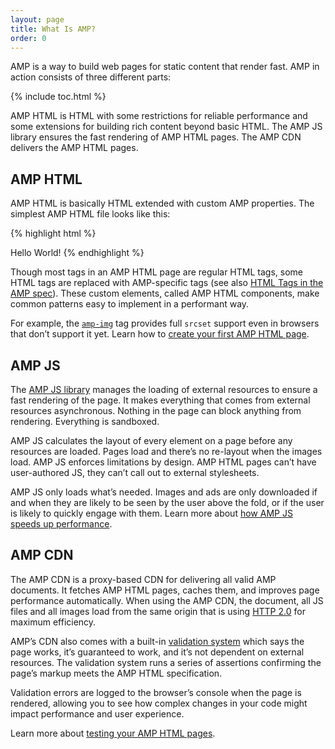 ```yaml
---
layout: page
title: What Is AMP?
order: 0
---
```

AMP is a way to build web pages for static content that render fast.
AMP in action consists of three different parts:

{% include toc.html %}

AMP HTML is HTML with some restrictions for reliable performance
and some extensions for building rich content beyond basic HTML.
The AMP JS library ensures the fast rendering of AMP HTML pages.
The AMP CDN delivers the AMP HTML pages.

<amp-youtube
    data-videoid="SOx1XfOjJPI"
    layout="responsive"
    width="480" height="270">
</amp-youtube>

## AMP HTML

AMP HTML is basically HTML extended with custom AMP properties.
The simplest AMP HTML file looks like this:

{% highlight html %}
<!doctype html>
<html ⚡>
 <head>
   <meta charset="utf-8">
   <link rel="canonical" href="hello-world.html" >
   <meta name="viewport" content="width=device-width,minimum-scale=1,initial-scale=1">
   <style>body {opacity: 0}</style><noscript><style>body {opacity: 1}</style></noscript>
   <script async src="https://cdn.ampproject.org/v0.js"></script>
 </head>
 <body>Hello World!</body>
</html>
{% endhighlight %}

Though most tags in an AMP HTML page are regular HTML tags,
some HTML tags are replaced with AMP-specific tags (see also
[HTML Tags in the AMP spec](https://github.com/ampproject/amphtml/blob/master/spec/amp-html-format.md)).
These custom elements, called AMP HTML components,
make common patterns easy to implement in a performant way.

For example, the [`amp-img`](/docs/reference/amp-img.html) tag
provides full `srcset` support even in browsers that don’t support it yet.
Learn how to [create your first AMP HTML page](/docs/get_started/create/basic_markup.html).

## AMP JS

The [AMP JS library](https://github.com/ampproject/amphtml/tree/master/src)
manages the loading of external resources to ensure a fast rendering of the page.
It makes everything that comes from external resources asynchronous.
Nothing in the page can block anything from rendering.
Everything is sandboxed.

AMP JS calculates the layout of every element on a page
before any resources are loaded.
Pages load and there’s no re-layout when the images load.
AMP JS enforces limitations by design.
AMP HTML pages can’t have user-authored JS,
they can’t call out to external stylesheets. 

AMP JS only loads what’s needed.
Images and ads are only downloaded
if and when they are likely to be seen by the user above the fold,
or if the user is likely to quickly engage with them.
Learn more about [how AMP JS speeds up performance](/docs/get_started/technical_overview.html).

## AMP CDN

The AMP CDN is a proxy-based CDN for delivering all valid AMP documents.
It fetches AMP HTML pages, caches them, and improves page performance automatically.
When using the AMP CDN, the document, all JS files and all images load
from the same origin that is using
[HTTP 2.0](https://http2.github.io/) for maximum efficiency.

AMP’s CDN also comes with a built-in 
[validation system](https://github.com/ampproject/amphtml/tree/master/validator)
which says the page works, it’s guaranteed to work,
and it’s not dependent on external resources.
The validation system runs a series of assertions
confirming the page’s markup meets the AMP HTML specification. 

Validation errors are logged to the browser’s console when the page is rendered,
allowing you to see how complex changes in your code
might impact performance and user experience.

Learn more about [testing your AMP HTML pages](/docs/guides/validate.html).
